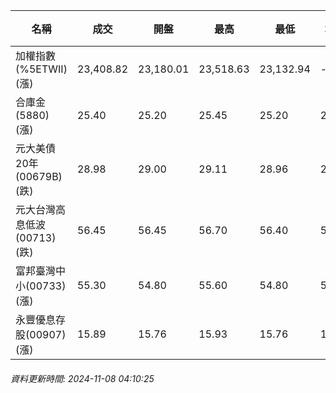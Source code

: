 | 名稱 | 成交 | 開盤 | 最高 | 最低 | 均價 | 成交金額(億) | 昨收 | 漲跌幅 | 漲跌 | 總量 | 昨量 | 振幅 |
| -------- | -------- | -------- | -------- |-------- | -------- | -------- |-------- |-------- |-------- | -------- | -------- |-------- |
|加權指數(%5ETWII) (漲)|23,408.82|23,180.01|23,518.63|23,132.94|-|4,254.80|23,217.38|0.82%|191.44|8,662,042|0|1.66%|
|合庫金(5880) (漲)|25.40|25.20|25.45|25.20|25.35|1.17|25.30|0.40%|0.10|4,602|5,666|0.99%|
|元大美債20年(00679B) (跌)|28.98|29.00|29.11|28.96|29.03|23.88|29.01|0.10%|0.03|82,249|222,690|0.52%|
|元大台灣高息低波(00713) (跌)|56.45|56.45|56.70|56.40|56.53|8.11|56.50|0.09%|0.05|14,351|16,231|0.53%|
|富邦臺灣中小(00733) (漲)|55.30|54.80|55.60|54.80|55.34|0.736|54.70|1.10%|0.60|1,330|1,052|1.46%|
|永豐優息存股(00907) (漲)|15.89|15.76|15.93|15.76|15.89|0.420|15.76|0.82%|0.13|2,641|1,654|1.08%|
###### 資料更新時間: 2024-11-08 04:10:25